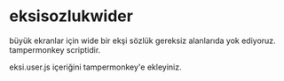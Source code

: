 # eksisozlukwider
büyük ekranlar için wide bir ekşi sözlük gereksiz alanlarıda yok ediyoruz.
tampermonkey scriptidir. 

eksi.user.js içeriğini tampermonkey'e ekleyiniz.
